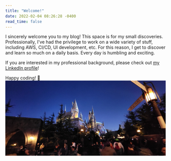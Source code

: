 ```yaml
---
title: "Welcome!"
date: 2022-02-04 08:26:28 -0400
read_time: false
---
```


I sincerely welcome you to my blog! This space is for my small discoveries. Professionally, I’ve had the privilege to work on a wide variety of stuff, including AWS, CI/CD, UI development, etc. For this reason, I get to discover and learn so much on a daily basis. Every day is humbling and exciting.

If you are interested in my professional background, please check out [my LinkedIn profile][linkedin]!

[linkedin]: https://www.linkedin.com/in/hyemink

Happy coding! :crystal_ball:
![hogwarts](/assets/images/hogwarts.JPG)